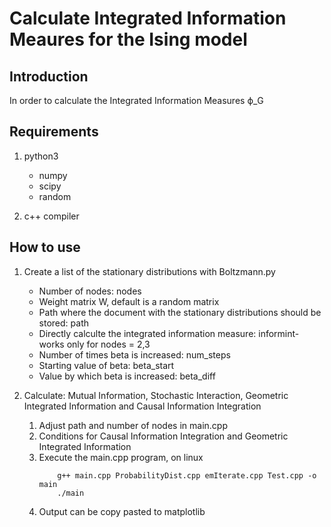 # Calculate Integrated Information Meaures for the Ising model
## Introduction
In order to calculate the Integrated Information Measures ϕ_G

## Requirements

1. python3
	* numpy
	* scipy
	* random

2. c++ compiler

## How to use

1. Create a list of the stationary distributions with Boltzmann.py
	* Number of nodes: nodes
	* Weight matrix W, default is a random matrix
	* Path where the document with the stationary distributions should be stored: path
	* Directly calculte the integrated information measure: informint- works only for nodes = 2,3
	* Number of times beta is increased: num_steps 
	* Starting value of beta: beta_start
	* Value by which beta is increased: beta_diff

2. Calculate: Mutual Information, Stochastic Interaction, Geometric Integrated Information and Causal Information Integration
	1. Adjust path and number of nodes in main.cpp
	2. Conditions for Causal Information Integration and Geometric Integrated Information
	3. Execute the main.cpp program, on linux
		```console
			g++ main.cpp ProbabilityDist.cpp emIterate.cpp Test.cpp -o main
			./main
		```
	4. Output can be copy pasted to matplotlib

